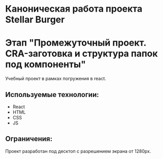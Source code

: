 # Каноническая работа проекта Stellar Burger
# Этап "Промежуточный проект. CRA-заготовка и структура папок под компоненты"

Учебный проект в рамках погружения в react.

## Используемые технологии:

- React
- HTML
- CSS
- JS

## Ограничения:
Проект разработан под десктоп с разрешением экрана от 1280px.
